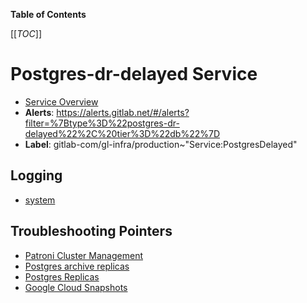 <!-- MARKER: do not edit this section directly. Edit services/service-catalog.yml then run scripts/generate-docs -->

**Table of Contents**

[[_TOC_]]

# Postgres-dr-delayed Service

* [Service Overview](https://dashboards.gitlab.net/d/000000144/postgresql-overview)
* **Alerts**: <https://alerts.gitlab.net/#/alerts?filter=%7Btype%3D%22postgres-dr-delayed%22%2C%20tier%3D%22db%22%7D>
* **Label**: gitlab-com/gl-infra/production~"Service:PostgresDelayed"

## Logging

* [system](https://log.gprd.gitlab.net/goto/3fea946a232d2288e90e575c912fa3e7)

## Troubleshooting Pointers

* [Patroni Cluster Management](../patroni/patroni-management.md)
* [Postgres archive replicas](../postgres-archive/postgres-dr-replicas.md)
* [Postgres Replicas](postgres-dr-replicas.md)
* [Google Cloud Snapshots](../uncategorized/gcp-snapshots.md)
<!-- END_MARKER -->

<!-- ## Summary -->

<!-- ## Architecture -->

<!-- ## Performance -->

<!-- ## Scalability -->

<!-- ## Availability -->

<!-- ## Durability -->

<!-- ## Security/Compliance -->

<!-- ## Monitoring/Alerting -->

<!-- ## Links to further Documentation -->
